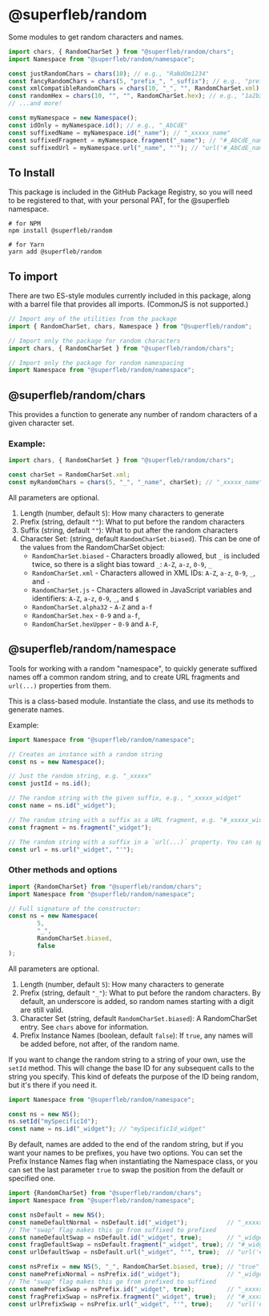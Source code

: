 # @superfleb/random

Some modules to get random characters and names.

```javascript
import chars, { RandomCharSet } from "@superfleb/random/chars";
import Namespace from "@superfleb/random/namespace";

const justRandomChars = chars(10); // e.g., "RaNdOm1234"
const fancyRandomChars = chars(5, "prefix_", "_suffix"); // e.g., "prefix_RaNdm_suffix"
const xmlCompatibleRandomChars = chars(10, "_", "", RandomCharSet.xml); // e.g., "_RaNdOm2345", with all "x"s being XML-name safe
const randomHex = chars(10, "", "", RandomCharSet.hex); // e.g., "1a2b3c4d5e"
// ...and more!

const myNamespace = new Namespace();
const idOnly = myNamespace.id(); // e.g., "_AbCdE"
const suffixedName = myNamespace.id("_name"); // "_xxxxx_name"
const suffixedFragment = myNamespace.fragment("_name"); // "#_AbCdE_name"
const suffixedUrl = myNamespace.url("_name", "'"); // "url('#_AbCdE_name')"
```


## To Install

This package is included in the GitHub Package Registry, so you will need to be registered
to that, with your personal PAT, for the @superfleb namespace.

```shell
# for NPM
npm install @superfleb/random

# for Yarn
yarn add @superfleb/random
```

## To import

There are two ES-style modules currently included in this package, along with a barrel file that provides all imports.
(CommonJS is not supported.)

```javascript
// Import any of the utilities from the package
import { RandomCharSet, chars, Namespace } from "@superfleb/random";

// Import only the package for random characters
import chars, { RandomCharSet } from "@superfleb/random/chars";

// Import only the package for random namespacing
import Namespace from "@superfleb/random/namespace";
```

## @superfleb/random/chars

This provides a function to generate any number of random characters of a given character set.

### Example:
```javascript
import chars, { RandomCharSet } from "@superfleb/random/chars";

const charSet = RandomCharSet.xml;
const myRandomChars = chars(5, "_", "_name", charSet); // "_xxxxx_name"
```

All parameters are optional.

1. Length (number, default `5`): How many characters to generate
2. Prefix (string, default `""`): What to put before the random characters
3. Suffix (string, default `""`): What to put after the random characters
4. Character Set: (string, default `RandomCharSet.biased`). This can be one of the values from the RandomCharSet object:
   * `RandomCharSet.biased` - Characters broadly allowed, but `_` is included twice, so there is a slight bias toward `_`: `A-Z`, `a-z`, `0-9`, `_`
   * `RandomCharSet.xml` - Characters allowed in XML IDs: `A-Z`, `a-z`, `0-9`, `_`, and `-`
   * `RandomCharSet.js` - Characters allowed in JavaScript variables and identifiers: `A-Z`, `a-z`, `0-9`, `_`, and `$`
   * `RandomCharSet.alpha32` - `A-Z` and `a-f`
   * `RandomCharSet.hex` - `0-9` and `a-f`,
   * `RandomCharSet.hexUpper` - `0-9` and `A-F`,

## @superfleb/random/namespace

Tools for working with a random "namespace", to quickly generate suffixed names off a common random string, and to
create URL fragments and `url(...)` properties from them.

This is a class-based module. Instantiate the class, and use its methods to generate names.

Example:

```javascript
import Namespace from "@superfleb/random/namespace";

// Creates an instance with a random string
const ns = new Namespace();

// Just the random string, e.g. "_xxxxx"
const justId = ns.id();

// The random string with the given suffix, e.g., "_xxxxx_widget"
const name = ns.id("_widget");

// The random string with a suffix as a URL fragment, e.g. "#_xxxxx_widget"
const fragment = ns.fragment("_widget");

// The random string with a suffix in a `url(...)` property. You can specify the quote type to use, or omit that to use a single quote.
const url = ns.url("_widget", "'");
```

### Other methods and options

```javascript
import {RandomCharSet} from "@superfleb/random/chars";
import Namespace from "@superfleb/random/namespace";

// Full signature of the constructor:
const ns = new Namespace(
        5,
        "_",
        RandomCharSet.biased,
        false
);
```

All parameters are optional.

1. Length (number, default `5`): How many characters to generate
2. Prefix (string, default `"_"`): What to put before the random characters. By default, an underscore is added, so random names starting with a digit are still valid.
3. Character Set (string, default `RandomCharSet.biased`): A RandomCharSet entry. See `chars` above for information.
4. Prefix Instance Names (boolean, default `false`): If `true`, any names will be added before, not after, of the random name.

If you want to change the random string to a string of your own, use the `setId` method. This will change the base ID
for any subsequent calls to the string you specify. This kind of defeats the purpose of the ID being random, but
it's there if you need it.

```javascript
import Namespace from "@superfleb/random/namespace";

const ns = new NS();
ns.setId("mySpecificId");
const name = ns.id("_widget"); // "mySpecificId_widget"
```

By default, names are added to the end of the random string, but if you want your names to be prefixes, you have two
options. You can set the Prefix Instance Names flag when instantiating the Namespace class, or you can set the last
parameter `true` to swap the position from the default or specified one.

```javascript
import {RandomCharSet} from "@superfleb/random/chars";
import Namespace from "@superfleb/random/namespace";

const nsDefault = new NS();
const nameDefaultNormal = nsDefault.id("_widget");           // "_xxxxx_widget"
// The "swap" flag makes this go from suffixed to prefixed
const nameDefaultSwap = nsDefault.id("_widget", true);       // "_widget_xxxxx"
const fragDefaultSwap = nsDefault.fragment("_widget", true); // "#_widget_xxxxx"
const urlDefaultSwap = nsDefault.url("_widget", "'", true);  // "url('#_widget_xxxxx')"

const nsPrefix = new NS(5, "_", RandomCharSet.biased, true); // "true" makes this one prefix, not suffix, by default.
const namePrefixNormal = nsPrefix.id("_widget");             // "_widget_xxxxx"
// The "swap" flag makes this go from prefixed to suffixed
const namePrefixSwap = nsPrefix.id("_widget", true);         // "_xxxxx_widget"
const fragPrefixSwap = nsPrefix.fragment("_widget", true);   // "#_xxxxx_widget"
const urlPrefixSwap = nsPrefix.url("_widget", "'", true);    // "url('#_xxxxx_widget')"
```
